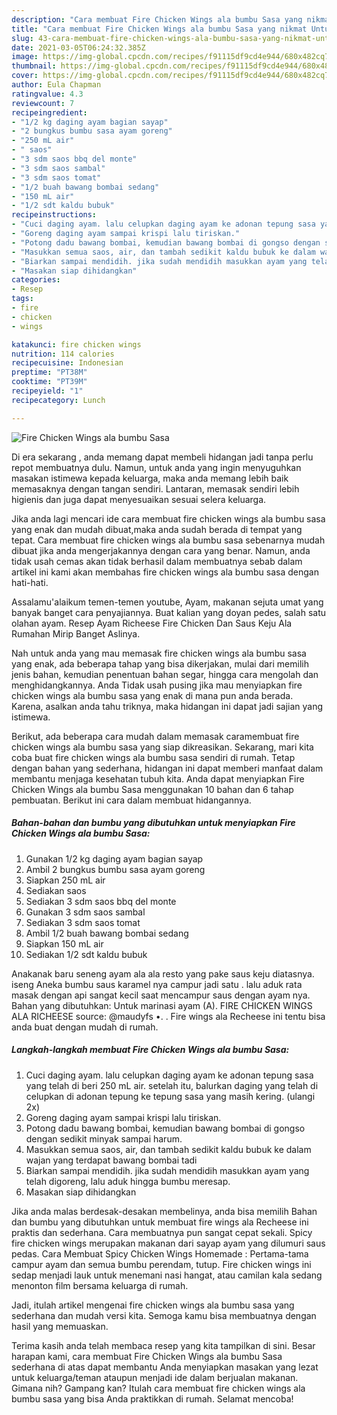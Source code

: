 ```yaml
---
description: "Cara membuat Fire Chicken Wings ala bumbu Sasa yang nikmat Untuk Jualan"
title: "Cara membuat Fire Chicken Wings ala bumbu Sasa yang nikmat Untuk Jualan"
slug: 43-cara-membuat-fire-chicken-wings-ala-bumbu-sasa-yang-nikmat-untuk-jualan
date: 2021-03-05T06:24:32.385Z
image: https://img-global.cpcdn.com/recipes/f91115df9cd4e944/680x482cq70/fire-chicken-wings-ala-bumbu-sasa-foto-resep-utama.jpg
thumbnail: https://img-global.cpcdn.com/recipes/f91115df9cd4e944/680x482cq70/fire-chicken-wings-ala-bumbu-sasa-foto-resep-utama.jpg
cover: https://img-global.cpcdn.com/recipes/f91115df9cd4e944/680x482cq70/fire-chicken-wings-ala-bumbu-sasa-foto-resep-utama.jpg
author: Eula Chapman
ratingvalue: 4.3
reviewcount: 7
recipeingredient:
- "1/2 kg daging ayam bagian sayap"
- "2 bungkus bumbu sasa ayam goreng"
- "250 mL air"
- " saos"
- "3 sdm saos bbq del monte"
- "3 sdm saos sambal"
- "3 sdm saos tomat"
- "1/2 buah bawang bombai sedang"
- "150 mL air"
- "1/2 sdt kaldu bubuk"
recipeinstructions:
- "Cuci daging ayam. lalu celupkan daging ayam ke adonan tepung sasa yang telah di beri 250 mL air. setelah itu, balurkan daging yang telah di celupkan di adonan tepung ke tepung sasa yang masih kering. (ulangi 2x)"
- "Goreng daging ayam sampai krispi lalu tiriskan."
- "Potong dadu bawang bombai, kemudian bawang bombai di gongso dengan sedikit minyak sampai harum."
- "Masukkan semua saos, air, dan tambah sedikit kaldu bubuk ke dalam wajan yang terdapat bawang bombai tadi"
- "Biarkan sampai mendidih. jika sudah mendidih masukkan ayam yang telah digoreng, lalu aduk hingga bumbu meresap."
- "Masakan siap dihidangkan"
categories:
- Resep
tags:
- fire
- chicken
- wings

katakunci: fire chicken wings 
nutrition: 114 calories
recipecuisine: Indonesian
preptime: "PT38M"
cooktime: "PT39M"
recipeyield: "1"
recipecategory: Lunch

---
```



![Fire Chicken Wings ala bumbu Sasa](https://img-global.cpcdn.com/recipes/f91115df9cd4e944/680x482cq70/fire-chicken-wings-ala-bumbu-sasa-foto-resep-utama.jpg)

Di era  sekarang , anda memang dapat membeli hidangan jadi tanpa perlu repot membuatnya dulu. Namun, untuk anda yang ingin menyuguhkan masakan istimewa kepada keluarga, maka anda memang lebih baik memasaknya dengan tangan sendiri. Lantaran, memasak sendiri lebih higienis dan juga dapat menyesuaikan sesuai selera keluarga.

Jika anda lagi mencari ide cara membuat fire chicken wings ala bumbu sasa yang enak dan mudah dibuat,maka anda sudah berada di tempat yang tepat. Cara membuat fire chicken wings ala bumbu sasa  sebenarnya mudah dibuat jika anda mengerjakannya dengan cara yang benar. Namun, anda tidak usah cemas akan tidak berhasil dalam membuatnya 
sebab dalam artikel ini kami akan membahas fire chicken wings ala bumbu sasa dengan hati-hati.  

Assalamu&#39;alaikum temen-temen youtube, Ayam, makanan sejuta umat yang banyak banget cara penyajiannya. Buat kalian yang doyan pedes, salah satu olahan ayam. Resep Ayam Richeese Fire Chicken Dan Saus Keju Ala Rumahan Mirip Banget Aslinya.

Nah untuk anda yang mau memasak fire chicken wings ala bumbu sasa yang enak, ada beberapa tahap yang bisa dikerjakan, mulai dari memilih jenis bahan, kemudian penentuan bahan segar, hingga cara mengolah dan menghidangkannya. Anda Tidak usah pusing jika mau menyiapkan fire chicken wings ala bumbu sasa yang enak di mana pun anda berada. Karena, asalkan anda  tahu triknya, maka hidangan ini dapat jadi sajian yang istimewa.

Berikut, ada beberapa cara mudah dalam memasak caramembuat fire chicken wings ala bumbu sasa yang siap dikreasikan. Sekarang, mari kita coba buat fire chicken wings ala bumbu sasa sendiri di rumah. Tetap dengan bahan yang sederhana, hidangan ini dapat memberi manfaat dalam membantu menjaga kesehatan tubuh kita. Anda dapat menyiapkan Fire Chicken Wings ala bumbu Sasa menggunakan 10 bahan dan 6 tahap pembuatan. Berikut ini cara dalam membuat hidangannya.

<!--inarticleads1-->

##### Bahan-bahan dan bumbu yang dibutuhkan untuk menyiapkan Fire Chicken Wings ala bumbu Sasa:

1. Gunakan 1/2 kg daging ayam bagian sayap
1. Ambil 2 bungkus bumbu sasa ayam goreng
1. Siapkan 250 mL air
1. Sediakan  saos
1. Sediakan 3 sdm saos bbq del monte
1. Gunakan 3 sdm saos sambal
1. Sediakan 3 sdm saos tomat
1. Ambil 1/2 buah bawang bombai sedang
1. Siapkan 150 mL air
1. Sediakan 1/2 sdt kaldu bubuk


Anakanak baru seneng ayam ala ala resto yang pake saus keju diatasnya. iseng Aneka bumbu saus karamel nya campur jadi satu . lalu aduk rata masak dengan api sangat kecil saat mencampur saus dengan ayam nya. Bahan yang dibutuhkan: Untuk marinasi ayam (A). FIRE CHICKEN WINGS ALA RICHEESE source: @maudyfs •. . Fire wings ala Recheese ini tentu bisa anda buat dengan mudah di rumah. 

<!--inarticleads2-->

##### Langkah-langkah membuat Fire Chicken Wings ala bumbu Sasa:

1. Cuci daging ayam. lalu celupkan daging ayam ke adonan tepung sasa yang telah di beri 250 mL air. setelah itu, balurkan daging yang telah di celupkan di adonan tepung ke tepung sasa yang masih kering. (ulangi 2x)
1. Goreng daging ayam sampai krispi lalu tiriskan.
1. Potong dadu bawang bombai, kemudian bawang bombai di gongso dengan sedikit minyak sampai harum.
1. Masukkan semua saos, air, dan tambah sedikit kaldu bubuk ke dalam wajan yang terdapat bawang bombai tadi
1. Biarkan sampai mendidih. jika sudah mendidih masukkan ayam yang telah digoreng, lalu aduk hingga bumbu meresap.
1. Masakan siap dihidangkan


Jika anda malas berdesak-desakan membelinya, anda bisa memilih Bahan dan bumbu yang dibutuhkan untuk membuat fire wings ala Recheese ini praktis dan sederhana. Cara membuatnya pun sangat cepat sekali. Spicy fire chicken wings merupakan makanan dari sayap ayam yang dilumuri saus pedas. Cara Membuat Spicy Chicken Wings Homemade : Pertama-tama campur ayam dan semua bumbu perendam, tutup. Fire chicken wings ini sedap menjadi lauk untuk menemani nasi hangat, atau camilan kala sedang menonton film bersama keluarga di rumah. 

Jadi, itulah artikel mengenai  fire chicken wings ala bumbu sasa  yang sederhana dan mudah versi kita. Semoga kamu bisa membuatnya dengan hasil yang memuaskan. 

Terima kasih anda telah membaca resep yang kita tampilkan di sini. Besar harapan kami, cara membuat  Fire Chicken Wings ala bumbu Sasa sederhana di atas dapat membantu Anda menyiapkan masakan yang lezat untuk keluarga/teman ataupun menjadi ide dalam berjualan makanan. Gimana nih? Gampang kan? Itulah cara membuat fire chicken wings ala bumbu sasa yang bisa Anda praktikkan di rumah. Selamat mencoba!

